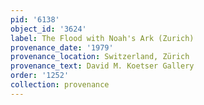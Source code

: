 ```yaml
---
pid: '6138'
object_id: '3624'
label: The Flood with Noah's Ark (Zurich)
provenance_date: '1979'
provenance_location: Switzerland, Zürich
provenance_text: David M. Koetser Gallery
order: '1252'
collection: provenance
---
```


